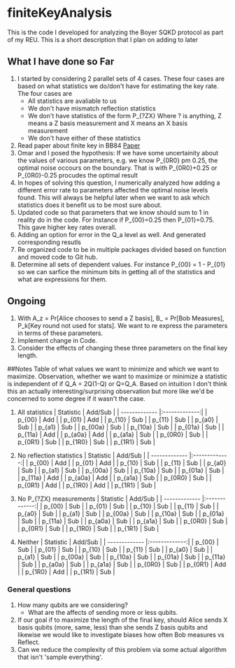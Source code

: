 # finiteKeyAnalysis
This is the code I developed for analyzing the Boyer SQKD protocol as part of my REU. This is a short description that I plan on adding to later

## What I have done so Far
1. I started by considering 2 parallel sets of 4 cases. These four cases are based on what statistics we do/don't have for estimating the key rate. The four cases are
	*  All statistics are avaliable to us
	*  We don't have mismatch reflection statistics
	*  We don't have statistics of the form P_{?ZX} Where ? is anything, Z means a Z basis measurement and X means an X basis measurement
	*  We don't have either of these statistics
2. Read paper about finite key in BB84 [Paper](https://journals.aps.org/prl/pdf/10.1103/PhysRevLett.100.200501)
3. Omar and I posed the hypothesis: If we have some uncertainity about the values of various parameters, e.g. we know P_{0R0} pm 0.25, the optimal noise occours on the boundary. That is with P_{0R0}+0.25 or P_{0R0}-0.25 procudes the optimal result
4. In hopes of solving this question, I numerically analyzed how adding a different error rate to parameters affected the optimal noise levels found. This will always be helpful later when we want to ask which statistics does it benefit us to be most sure about. 
5. Updated code so that parameters that we know should sum to 1 in reality do in the code. For Instance if P_{00}=0.25 then P_{01}=0.75. This gave higher key rates overall.
6. Adding an option for error in the Q_a level as well. And generated corresponding resutls
7. Re organized code to be in multiple packages divided based on function and moved code to Git hub.
8. Determine all sets of dependent values. For instance P_{00} = 1 - P_{01} so we can sarfice the minimum bits in getting all of the statistics and what are expressions for them.
## Ongoing
1. With A_z = Pr[Alice chooses to send a Z basis], B_ = Pr[Bob Measures], P_k[Key round not used for stats]. We want to re express the parameters in terms of these parameters. 
2. Implement change in Code.
3. Consider the effects of changing these three parameters on the final key length.

##Notes
Table of what values we want to minimize and which we want to maximize. Observation, whether we want to maximize or minimize a statistic is independent of if Q_A = 2Q(1-Q) or Q=Q_A. Based on intuition I don't think this an actually interesting/surprising observation but more like we'd be concerned to some degree if it wasn't the case.

1. All statistics
| Statistic     | Add/Sub       |
| ------------- |:-------------:|
| p_{00}        | Add |
| p_{01}        | Add |
| p_{10}        | Sub |
| p_{11}        | Sub |
| p_{a0}        | Sub |
| p_{a1}        | Sub |
| p_{00a}       | Sub |
| p_{10a}       | Sub |
| p_{01a}       | Sub |
| p_{11a}       | Add |
| p_{a0a}       | Add |
| p_{a1a}       | Sub |
| p_{0R0}       | Sub |
| p_{0R1}       | Sub |
| p_{1R0}       | Sub |
| p_{1R1}       | Sub |

2. No reflection statistics
| Statistic     | Add/Sub       |
| ------------- |:-------------:|
| p_{00}        | Add |
| p_{01}        | Add |
| p_{10}        | Sub |
| p_{11}        | Sub |
| p_{a0}        | Sub |
| p_{a1}        | Sub |
| p_{00a}       | Sub |
| p_{10a}       | Sub |
| p_{01a}       | Sub |
| p_{11a}       | Add |
| p_{a0a}       | Add |
| p_{a1a}       | Sub |
| p_{0R0}       | Sub |
| p_{0R1}       | Add |
| p_{1R0}       | Add |
| p_{1R1}       | Sub |

3. No P_{?ZX} measurements
| Statistic     | Add/Sub       |
| ------------- |:-------------:|
| p_{00}        | Sub |
| p_{01}        | Sub |
| p_{10}        | Sub |
| p_{11}        | Sub |
| p_{a0}        | Sub |
| p_{a1}        | Sub |
| p_{00a}       | Sub |
| p_{10a}       | Sub |
| p_{01a}       | Sub |
| p_{11a}       | Sub |
| p_{a0a}       | Sub |
| p_{a1a}       | Sub |
| p_{0R0}       | Sub |
| p_{0R1}       | Sub |
| p_{1R0}       | Sub |
| p_{1R1}       | Sub |

4. Neither
| Statistic     | Add/Sub       |
| ------------- |:-------------:|
| p_{00}        | Sub |
| p_{01}        | Sub |
| p_{10}        | Sub |
| p_{11}        | Sub |
| p_{a0}        | Sub |
| p_{a1}        | Sub |
| p_{00a}       | Sub |
| p_{10a}       | Sub |
| p_{01a}       | Sub |
| p_{11a}       | Sub |
| p_{a0a}       | Sub |
| p_{a1a}       | Sub |
| p_{0R0}       | Sub |
| p_{0R1}       | Add |
| p_{1R0}       | Add |
| p_{1R1}       | Sub |


### General questions
1. How many qubits are we considering?
	*  What are the affects of sending more or less qubits.
2. If our goal if to maximize the length of the final key, should Alice sends X basis qubits (more, same, less) than she sends Z basis qubits and likewise we would like to investigate biases how often Bob measures vs Reflect. 
3. Can we reduce the complexity of this problem via some actual algorithm that isn't 'sample everything'.
